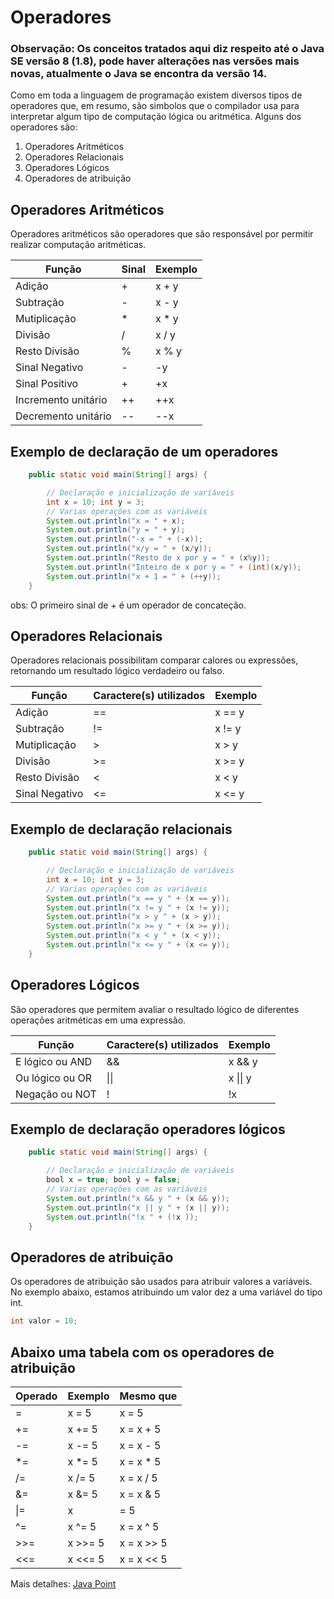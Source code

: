 # Operadores
### Observação: Os conceitos tratados aqui diz respeito até o Java SE versão 8 (1.8), pode haver alterações nas versões mais novas, atualmente o Java se encontra da versão 14.
Como em toda a linguagem de programação existem diversos tipos de operadores que, em resumo, são simbolos que o compilador usa para interpretar algum tipo de computação lógica ou aritmética. Alguns dos operadores são:

1. Operadores Aritméticos
2. Operadores Relacionais
3. Operadores Lógicos
4. Operadores de atribuição

## Operadores Aritméticos

Operadores aritméticos são operadores que são responsável por permitir realizar computação aritméticas.

|**Função**         | **Sinal** | **Exemplo** |
|----               |----       |----        |
|Adição             | +         | x + y      |
|Subtração          | -         | x - y      |
|Mutiplicação       | *         | x * y      |
|Divisão            | /         | x / y      |
|Resto Divisão      | %         | x % y      |
|Sinal Negativo     | -         | -y         |
|Sinal Positivo     | +         | +x         |
|Incremento unitário| ++        | ++x        |
|Decremento unitário| --        | --x        |

## Exemplo de declaração de um operadores

```java
    public static void main(String[] args) {

        // Declaração e inicialização de variáveis
        int x = 10; int y = 3;
        // Varias operações com as variáveis
        System.out.println("x = " + x);
        System.out.println("y = " + y);
        System.out.println("-x = " + (-x));
        System.out.println("x/y = " + (x/y));
        System.out.println("Resto de x por y = " + (x%y));
        System.out.println("Inteiro de x por y = " + (int)(x/y));
        System.out.println("x + 1 = " + (++y));
    }
```
obs: O primeiro sinal de + é um operador de concateção.

## Operadores Relacionais

Operadores relacionais possibilitam comparar calores ou expressões, retornando um resultado lógico verdadeiro ou falso.

|**Função**         | **Caractere(s) utilizados**   | **Exemplo** |
|----               |----                           |----         |
|Adição             | ==                            | x == y      |
|Subtração          | !=                            | x != y      |
|Mutiplicação       | >                             | x > y       |
|Divisão            | >=                            | x >= y      |
|Resto Divisão      | <                             | x < y       |
|Sinal Negativo     | <=                            | x <= y      |

## Exemplo de declaração relacionais
```java
    public static void main(String[] args) {

        // Declaração e inicialização de variáveis
        int x = 10; int y = 3;
        // Varias operações com as variáveis
        System.out.println("x == y " + (x == y));
        System.out.println("x != y " + (x != y));
        System.out.println("x > y " + (x > y));
        System.out.println("x >= y " + (x >= y));
        System.out.println("x < y " + (x < y));
        System.out.println("x <= y " + (x <= y));
    }
```

## Operadores Lógicos
São operadores que permitem avaliar o resultado lógico de diferentes operações aritméticas em uma expressão.

|**Função**         | **Caractere(s) utilizados**   | **Exemplo** |
|----               |----                           |----         |
|E lógico ou AND    | &&                            | x && y      |
|Ou lógico ou OR    | \|\|                            | x \|\| y      |
|Negação ou NOT     | !                             | !x          |

## Exemplo de declaração operadores lógicos
```java
    public static void main(String[] args) {

        // Declaração e inicialização de variáveis
        bool x = true; bool y = false;
        // Varias operações com as variáveis
        System.out.println("x && y " + (x && y));
        System.out.println("x || y " + (x || y));
        System.out.println("!x " + (!x ));
    }
```

## Operadores de atribuição

Os operadores de atribuição são usados para atribuir valores a variáveis.
No exemplo abaixo, estamos atribuindo um valor dez a uma variável do tipo int.

```java
int valor = 10;
```

## Abaixo uma tabela com os operadores de atribuição

|**Operado**        | **Exemplo**   | **Mesmo que** |
|----               |----           |----           |
| =                 | x = 5         | x = 5         |
| +=                | x += 5        | x = x + 5     |
| -=                | x -= 5        | x = x - 5     |
| *=                | x *= 5        | x = x * 5     |
| /=                | x /= 5        | x = x / 5     |
| &=                | x &= 5        | x = x & 5     |
| \|=                | x |= 5        | x = x | 5     |
| ^=                | x ^= 5        | x = x ^ 5     |
| >>=               | x >>= 5       | x = x >> 5    |
| <<=               | x <<= 5       | x = x << 5    |

Mais detalhes: [Java Point](https://www.javatpoint.com/operators-in-java#:~:text=There%20are%20many%20types%20of%20operators%20in%20Java,Operator%2C%207%20Ternary%20Operator%20and%208%20Assignment%20Operator.)
